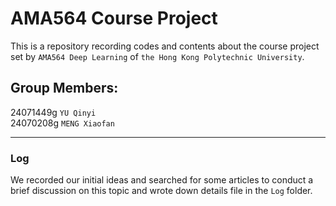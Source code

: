 # AMA564 Course Project
This is a repository recording codes and contents about the course project set by `AMA564 Deep Learning` of `the Hong Kong Polytechnic University`.

## Group Members:
24071449g  `YU Qinyi`  <br>
24070208g  `MENG Xiaofan`

---

### Log
We recorded our initial ideas and searched for some articles to conduct a brief discussion on this topic and wrote down details file in the `Log` folder.
